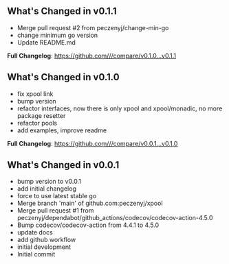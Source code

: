 ## What's Changed in v0.1.1
* Merge pull request #2 from peczenyj/change-min-go
* change minimum go version
* Update README.md

**Full Changelog**: https://github.com///compare/v0.1.0...v0.1.1

## What's Changed in v0.1.0
* fix xpool link
* bump version
* refactor interfaces, now there is only xpool and xpool/monadic, no more package resetter
* refactor pools
* add examples, improve readme

**Full Changelog**: https://github.com///compare/v0.0.1...v0.1.0

## What's Changed in v0.0.1
* bump version to v0.0.1
* add initial changelog
* force to use latest stable go
* Merge branch 'main' of github.com:peczenyj/xpool
* Merge pull request #1 from peczenyj/dependabot/github_actions/codecov/codecov-action-4.5.0
* Bump codecov/codecov-action from 4.4.1 to 4.5.0
* update docs
* add github workflow
* initial development
* Initial commit

<!-- generated by git-cliff -->
